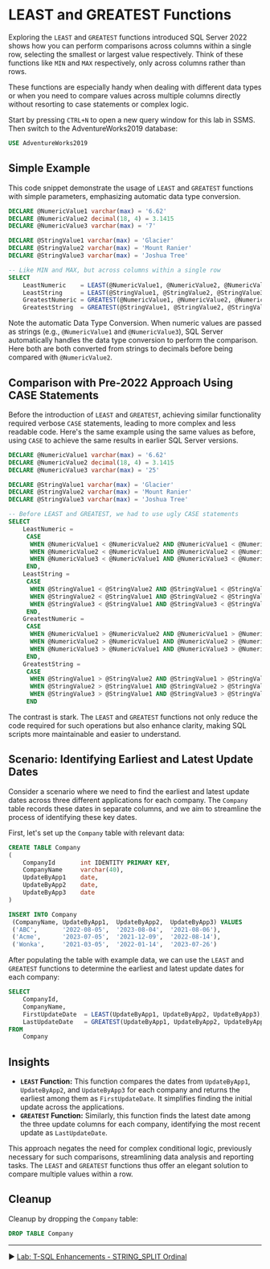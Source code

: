 ﻿# LEAST and GREATEST Functions

Exploring the `LEAST` and `GREATEST` functions introduced SQL Server 2022 shows how you can perform comparisons across columns within a single row, selecting the smallest or largest value respectively. Think of these functions like `MIN` and `MAX` respectively, only across columns rather than rows.

These functions are especially handy when dealing with different data types or when you need to compare values across multiple columns directly without resorting to case statements or complex logic.

Start by pressing `CTRL+N` to open a new query window for this lab in SSMS. Then switch to the AdventureWorks2019 database:

```sql
USE AdventureWorks2019
```

## Simple Example

This code snippet demonstrate the usage of `LEAST` and `GREATEST` functions with simple parameters, emphasizing automatic data type conversion.

```sql
DECLARE @NumericValue1 varchar(max) = '6.62'
DECLARE @NumericValue2 decimal(18, 4) = 3.1415
DECLARE @NumericValue3 varchar(max) = '7'

DECLARE @StringValue1 varchar(max) = 'Glacier'
DECLARE @StringValue2 varchar(max) = 'Mount Ranier'
DECLARE @StringValue3 varchar(max) = 'Joshua Tree'

-- Like MIN and MAX, but across columns within a single row
SELECT
    LeastNumeric    = LEAST(@NumericValue1, @NumericValue2, @NumericValue3),
    LeastString     = LEAST(@StringValue1, @StringValue2, @StringValue3),
    GreatestNumeric = GREATEST(@NumericValue1, @NumericValue2, @NumericValue3),
    GreatestString  = GREATEST(@StringValue1, @StringValue2, @StringValue3)
```

Note the automatic Data Type Conversion. When numeric values are passed as strings (e.g., `@NumericValue1` and `@NumericValue3`), SQL Server automatically handles the data type conversion to perform the comparison. Here both are both converted from strings to decimals before being compared with `@NumericValue2`.

## Comparison with Pre-2022 Approach Using CASE Statements

Before the introduction of `LEAST` and `GREATEST`, achieving similar functionality required verbose `CASE` statements, leading to more complex and less readable code. Here's the same example using the same values as before, using `CASE` to achieve the same results in earlier SQL Server versions.

```sql
DECLARE @NumericValue1 varchar(max) = '6.62'
DECLARE @NumericValue2 decimal(18, 4) = 3.1415
DECLARE @NumericValue3 varchar(max) = '25'

DECLARE @StringValue1 varchar(max) = 'Glacier'
DECLARE @StringValue2 varchar(max) = 'Mount Ranier'
DECLARE @StringValue3 varchar(max) = 'Joshua Tree'

-- Before LEAST and GREATEST, we had to use ugly CASE statements
SELECT
    LeastNumeric =
     CASE
      WHEN @NumericValue1 < @NumericValue2 AND @NumericValue1 < @NumericValue3 THEN @NumericValue1
      WHEN @NumericValue2 < @NumericValue1 AND @NumericValue2 < @NumericValue3 THEN @NumericValue2
      WHEN @NumericValue3 < @NumericValue1 AND @NumericValue3 < @NumericValue2 THEN @NumericValue3
     END,
    LeastString =
     CASE
      WHEN @StringValue1 < @StringValue2 AND @StringValue1 < @StringValue3 THEN @StringValue1
      WHEN @StringValue2 < @StringValue1 AND @StringValue2 < @StringValue3 THEN @StringValue2
      WHEN @StringValue3 < @StringValue1 AND @StringValue3 < @StringValue2 THEN @StringValue3
     END,
    GreatestNumeric =
     CASE
      WHEN @NumericValue1 > @NumericValue2 AND @NumericValue1 > @NumericValue3 THEN @NumericValue1
      WHEN @NumericValue2 > @NumericValue1 AND @NumericValue2 > @NumericValue3 THEN @NumericValue2
      WHEN @NumericValue3 > @NumericValue1 AND @NumericValue3 > @NumericValue2 THEN @NumericValue3
     END,
    GreatestString =
     CASE
      WHEN @StringValue1 > @StringValue2 AND @StringValue1 > @StringValue3 THEN @StringValue1
      WHEN @StringValue2 > @StringValue1 AND @StringValue2 > @StringValue3 THEN @StringValue2
      WHEN @StringValue3 > @StringValue1 AND @StringValue3 > @StringValue2 THEN @StringValue3
     END
```

The contrast is stark. The `LEAST` and `GREATEST` functions not only reduce the code required for such operations but also enhance clarity, making SQL scripts more maintainable and easier to understand.

## Scenario: Identifying Earliest and Latest Update Dates

Consider a scenario where we need to find the earliest and latest update dates across three different applications for each company. The `Company` table records these dates in separate columns, and we aim to streamline the process of identifying these key dates.

First, let's set up the `Company` table with relevant data:

```sql
CREATE TABLE Company
(
    CompanyId       int IDENTITY PRIMARY KEY,
    CompanyName     varchar(40),
    UpdateByApp1    date,
    UpdateByApp2    date,
    UpdateByApp3    date
)

INSERT INTO Company
 (CompanyName, UpdateByApp1,  UpdateByApp2,  UpdateByApp3) VALUES
 ('ABC',       '2022-08-05',  '2023-08-04',  '2021-08-06'),
 ('Acme',      '2023-07-05',  '2021-12-09',  '2022-08-14'),
 ('Wonka',     '2021-03-05',  '2022-01-14',  '2023-07-26')
```

After populating the table with example data, we can use the `LEAST` and `GREATEST` functions to determine the earliest and latest update dates for each company:

```sql
SELECT
    CompanyId,
    CompanyName,
    FirstUpdateDate  = LEAST(UpdateByApp1, UpdateByApp2, UpdateByApp3),
    LastUpdateDate   = GREATEST(UpdateByApp1, UpdateByApp2, UpdateByApp3)
FROM
    Company
```

## Insights

- **`LEAST` Function:** This function compares the dates from `UpdateByApp1`, `UpdateByApp2`, and `UpdateByApp3` for each company and returns the earliest among them as `FirstUpdateDate`. It simplifies finding the initial update across the applications.
- **`GREATEST` Function:** Similarly, this function finds the latest date among the three update columns for each company, identifying the most recent update as `LastUpdateDate`.

This approach negates the need for complex conditional logic, previously necessary for such comparisons, streamlining data analysis and reporting tasks. The `LEAST` and `GREATEST` functions thus offer an elegant solution to compare multiple values within a row.

## Cleanup

Cleanup by dropping the `Company` table:

```sql
DROP TABLE Company
```

___

▶ [Lab: T-SQL Enhancements - STRING_SPLIT Ordinal](https://github.com/lennilobel/sql2022-workshop-hol/blob/main/HOL/1.%20T-SQL%20Enhancements/4.%20STRING_SPLIT%20ordinal.md)